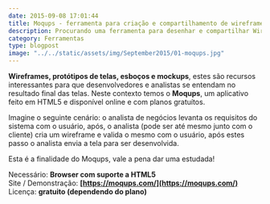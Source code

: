 ```yaml
---
date: 2015-09-08 17:01:44
title: Moqups - ferramenta para criação e compartilhamento de wireframes
description: Procurando uma ferramenta para desenhar e compartilhar Wireframes Conheça o Moqups!
category: Ferramentas
type: blogpost
image: "../../static/assets/img/September2015/01-moqups.jpg"
---
```


**Wireframes, protótipos de telas, esboços e mockups**, estes são recursos interessantes para que desenvolvedores e analistas se entendam no resultado final das telas. Neste contexto temos o **Moqups**, um aplicativo feito em HTML5 e disponível online e com planos gratuítos.

Imagine o seguinte cenário: o analista de negócios levanta os requisitos do sistema com o usuário, após, o analista (pode ser até mesmo junto com o cliente) cria um wireframe e valida o mesmo com o usuário, após estes passo o analista envia a tela para ser desenvolvida.

Esta é a finalidade do Moqups, vale a pena dar uma estudada!

Necessário: **Browser com suporte a HTML5**  
Site / Demonstração: **[https://moqups.com/](https://moqups.com/)**  
Licença: **gratuito (dependendo do plano)**
